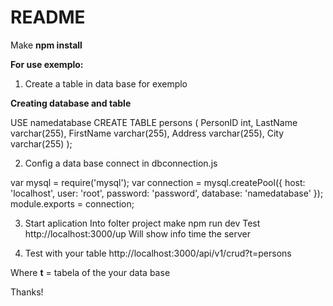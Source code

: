 # README #

Make **npm install**

**For use exemplo:**

 1. Create a table in data base for exemplo
 
**Creating database and table**

USE namedatabase
CREATE TABLE persons (
    PersonID int,
    LastName varchar(255),
    FirstName varchar(255),
    Address varchar(255),
    City varchar(255)
);

 2. Config a data base connect in dbconnection.js

var mysql = require('mysql');
var connection = mysql.createPool({
    host: 'localhost',
    user: 'root',
    password: 'password',
  database: 'namedatabase'
});
module.exports = connection;

 3. Start aplication
Into folter project make npm run dev
Test http://localhost:3000/up
Will show info time the server

 4. Test with your table
http://localhost:3000/api/v1/crud?t=persons

Where **t** = tabela of the your data base

Thanks!
